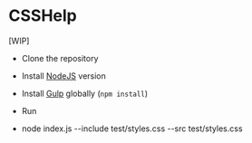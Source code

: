 CSSHelp
=======

[WIP]

* Clone the repository
* Install [NodeJS](http://nodejs.org/) version
* Install [Gulp](http://gulpjs.com/) globally (`npm install`)

* Run
* node index.js --include test/styles.css --src test/styles.css